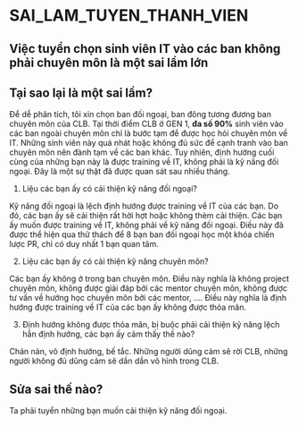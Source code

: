 # SAI_LAM_TUYEN_THANH_VIEN
## Việc tuyển chọn sinh viên IT vào các ban không phải chuyên môn là một sai lầm lớn

## Tại sao lại là một sai lầm?
Để dễ phân tích, tôi xin chọn ban đối ngoại, ban đông tương đương ban chuyên môn của CLB. Tại thời điểm CLB ở GEN 1, **đa số 90%** sinh viên vào các ban ngoài chuyên môn chỉ là bước tạm để được học hỏi chuyên môn về IT. Những sinh viên này quá nhát hoặc không đủ sức để cạnh tranh vào ban chuyên môn nên đành tạm về các ban khác. Tuy nhiên, định hướng cuối cùng của những bạn này là được training về IT, không phải là kỹ năng đối ngoại. Đây là một sự thật đã được quan sát sau nhiều tháng.

1. Liệu các bạn ấy có cải thiện kỹ năng đối ngoại? 

Kỹ năng đối ngoại là lệch định hướng được training về IT của các bạn. Do đó, các bạn ấy sẽ cải thiện rất hời hợt hoặc không thèm cải thiện. Các bạn ấy muốn được training về IT, không phải về kỹ năng đối ngoại. Điều này đã được thể hiện qua thử thách để 8 bạn ban đối ngoại học một khóa chiến lược PR, chỉ có duy nhất 1 bạn quan tâm.

2. Liệu các bạn ấy có cải thiện kỹ năng chuyên môn?

Các bạn ấy không ở trong ban chuyên môn. Điều này nghĩa là không project chuyên môn, không được giải đáp bởi các mentor chuyên môn, không được tư vấn về hướng học chuyên môn bởi các mentor, .... Điều này nghĩa là định hướng được training về IT của các bạn ấy không được thỏa mãn. 

3. Định hướng không được thỏa mãn, bị buộc phải cải thiện kỹ năng lệch hẳn định hướng, các bạn ấy cảm thấy thế nào?

Chán nản, vô định hướng, bế tắc. Những người dũng cảm sẽ rời CLB, những người không đủ dũng cảm sẽ dần dần vô hình trong CLB.

## Sửa sai thế nào?
Ta phải tuyển những bạn muốn cải thiện kỹ năng đối ngoại. 